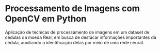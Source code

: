 # Processamento de Imagens com OpenCV em Python
Aplicação de técnicas de processamento de imagens em um dataset de cédulas da moeda Real, em busca de destacar informações importantes da cédula, auxiliando a identificação delas por meio de uma rede neural.
